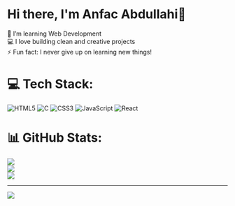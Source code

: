 # Hi there, I'm Anfac Abdullahi👋
🌱 I’m learning Web Development  
💻 I love building clean and creative projects  
⚡ Fun fact: I never give up on learning new things!

# 💻 Tech Stack:
![HTML5](https://img.shields.io/badge/html5-%23E34F26.svg?style=for-the-badge&logo=html5&logoColor=white) ![C](https://img.shields.io/badge/c-%2300599C.svg?style=for-the-badge&logo=c&logoColor=white) ![CSS3](https://img.shields.io/badge/css3-%231572B6.svg?style=for-the-badge&logo=css3&logoColor=white) ![JavaScript](https://img.shields.io/badge/javascript-%23323330.svg?style=for-the-badge&logo=javascript&logoColor=%23F7DF1E) ![React](https://img.shields.io/badge/react-%2320232a.svg?style=for-the-badge&logo=react&logoColor=%2361DAFB)
# 📊 GitHub Stats:
![](https://github-readme-stats.vercel.app/api?username=AnfacTech&theme=dark&hide_border=false&include_all_commits=false&count_private=false)<br/>
![](https://nirzak-streak-stats.vercel.app/?user=AnfacTech&theme=dark&hide_border=false)<br/>
![](https://github-readme-stats.vercel.app/api/top-langs/?username=AnfacTech&theme=dark&hide_border=false&include_all_commits=false&count_private=false&layout=compact)

---
[![](https://visitcount.itsvg.in/api?id=AnfacTech&icon=0&color=0)](https://visitcount.itsvg.in)

<!-- Proudly created with GPRM ( https://gprm.itsvg.in ) -->
